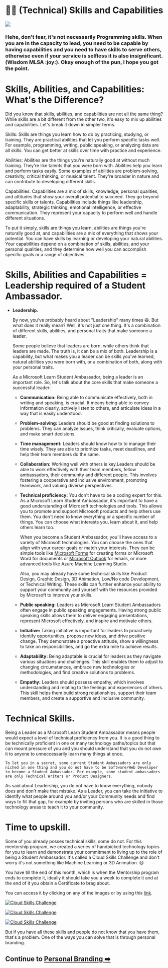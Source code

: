 # :ok_woman: (Technical) Skills and Capabilities

<img src="./../images/MLSA-MP-Skills.gif"><br>

<h3> Hehe, don't fear, it's not necessarily Programming skills. When you are in the capacity to lead, you need to be capable by having capabilities and you need to have skills to serve others, otherwise even if your service is selfless it is also insignificant. (Wisdom MLSA :joy:). Okay enough of the pun, I hope you got the point.  <h3>

# Skills, Abilities, and Capabilities: What's the Difference?

Did you know that skills, abilities, and capabilities are not all the same thing? While skills are a bit different from the other two, it's easy to mix up abilities and capabilities. Let's break it down in simpler terms.

Skills: Skills are things you learn how to do by practicing, studying, or training. They are practical abilities that let you perform specific tasks well. For example, programming, writing, public speaking, or analyzing data are all skills. You can get better at skills over time with practice and experience.

Abilities: Abilities are the things you're naturally good at without much training. They're like talents that you were born with. Abilities help you learn and perform tasks easily. Some examples of abilities are problem-solving, creativity, critical thinking, or musical talent. They're broader in nature and can contribute to developing different skills.

Capabilities: Capabilities are a mix of skills, knowledge, personal qualities, and attitudes that show your overall potential to succeed. They go beyond specific skills or talents. Capabilities include things like leadership, adaptability, strategic thinking, emotional intelligence, or effective communication. They represent your capacity to perform well and handle different situations.

To put it simply, skills are things you learn, abilities are things you're naturally good at, and capabilities are a mix of everything that shows your potential. You can have skills by learning or developing your natural abilities. Your capabilities depend on a combination of skills, abilities, and your personal qualities, and they determine how well you can accomplish specific goals or a range of objectives.

# Skills, Abilities and Capabilities = Leadership required of a Student Ambassador. 

- **Leadership.**

    By now, you've probably heard about "Leadership" many times :laughing:. But what does it really mean? Well, it's not just one thing. It's a combination of different skills, abilities, and personal traits that make someone a leader.

    Some people believe that leaders are born, while others think that leaders are made. The truth is, it can be a mix of both. Leadership is a capability, but what makes you a leader can be skills you've learned, natural abilities you were born with, or a combination of both, along with your personal traits.

    As a Microsoft Learn Student Ambassador, being a leader is an important role. So, let's talk about the core skills that make someone a successful leader:

    - **Communication:** Being able to communicate effectively, both in writing and speaking, is crucial. It means being able to convey information clearly, actively listen to others, and articulate ideas in a way that is easily understood.
  
    - **Problem-solving:** Leaders should be good at finding solutions to problems. They can analyze issues, think critically, evaluate options, and make smart decisions.
  
    - **Time management:** Leaders should know how to to manage their time wisely. They are able to prioritize tasks, meet deadlines, and help their team members do the same.
  
    - **Collaboration:** Working well with others is key.Leaders should be able to work effectively with their team members, fellow ambassadors, their community and different people. This involves fostering a cooperative and inclusive environment, promoting teamwork, and valuing diverse perspectives.
  
    - **Technical proficiency:** You don't have to be a coding expert for this. As a Microsoft Learn Student Ambassador, it's important to have a good understanding of Microsoft technologies and tools. This allows you to promote and support Microsoft products and help others use them. You don't need to know everything or a specific number of things. You can choose what interests you, learn about it, and help others learn too.

        When you become a Student Ambassador, you'll have access to a variety of Microsoft technologies. You can choose the ones that align with your career goals or match your interests. They can be simple tools like [Microsoft Forms](https://forms.office.com/) for creating forms or Microsoft Word for documents or [Microsoft Outlook](https://outlook.live.com/owa/) for emails, or more advanced tools like Azure Machine Learning Studio.

        Also, you may already have some technical skills like Product Design, Graphic Design, 3D Animation, Low/No code Development, or Technical Writing. These skills can further enhance your ability to support your community and yourself with the resources provided by Microsoft to improve your skills.
  
    - **Public speaking:** Leaders as Microsoft Learn Student Ambassadors often engage in public speaking engagements. Having strong public speaking skills allows them to deliver engaging presentations, represent Microsoft effectively, and inspire and motivate others.

    - **Initiative:** Taking initiative is important for leaders to proactively identify opportunities, propose new ideas, and drive positive change. They demonstrate a proactive attitude, show a willingness to take on responsibilities, and go the extra mile to achieve results. 

    - **Adaptability:** Being adaptable is crucial for leaders as they navigate various situations and challenges. This skill enables them to adjust to changing circumstances, embrace new technologies or methodologies, and find creative solutions to problems.

    - **Empathy:** Leaders should possess empathy, which involves understanding and relating to the feelings and experiences of others. This skill helps them build strong relationships, support their team members, and create a supportive and inclusive community.
# Technical Skills.

Being a Leader as a Microsoft Learn Student Ambassador means people would expect a level of technical proficiency from you. It is a good thing to be technically proficient in one or many technology paths/topics but that can mount pressure of you and you should understand that you do not owe it to anyone to unneccessarily learn many things at once. 
    
    
    To let you in a secret, some current Student Ambassadors are only niched in one thing and you do not have to be Software/Web Developer to become a Student Ambassador. For example, some student ambassadors are only Technical Writers or Product Designers.

As said about Leadership, you do not have to know everything, nobody does and don't make that mistake. As a Leader, you can take the initiative to identify what people around you and/or your Community needs and find ways to fill that gap, for example by inviting persons who are skilled in those technology areas to teach it to your community. 

# Time to upskill. 

Some of you already posses technical skills, some do not. For this mentorship program, we created a series of handpicked technology topics for you to learn and demonstrate your commitment to living up to the role of being a Student Ambassador. It's called a Cloud Skills Challenge and don't worry it's not something like Machine Learning or 3D Animation. :laughing:

You have till the end of this month, which is when the Mentorship program ends to complete it, ideally it should take you a week to complete it and at the end of it you obtain a Certificate to brag about.

You can access it by clicking on any of the images or by using this [link](https://aka.ms/NIGMLSAMentorship).

[![Cloud Skills Challenge](../images/MLSA-MP-Cloudskills.png)](https://aka.ms/NIGMLSAMentorship)

[![Cloud Skills Challenge](../images/MLSA-MP-Cloudskills1.png)](https://aka.ms/NIGMLSAMentorship)

[![Cloud Skills Challenge](../images/MLSA-MP-Cloudskills2.png)](https://aka.ms/NIGMLSAMentorship)

But if you have all these skills and people do not know that you have them, that's a problem. One of the ways you can solve that is through personal branding. 

## Continue to [Personal Branding :arrow_right:](#ok_woman-technical-skills-and-capabilities)
  
